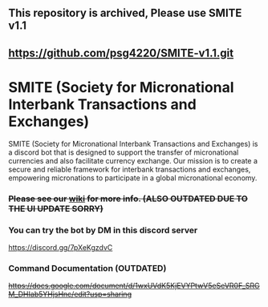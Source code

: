 ## This repository is archived, Please use SMITE v1.1 
## https://github.com/psg4220/SMITE-v1.1.git

# SMITE (Society for Micronational Interbank Transactions and Exchanges)

SMITE (Society for Micronational Interbank Transactions and Exchanges) is a discord bot that is designed to support the transfer of micronational currencies and also facilitate currency exchange. 
Our mission is to create a secure and reliable framework for interbank transactions and exchanges, empowering micronations to participate in a global micronational economy.

### ~~Please see our [wiki](https://github.com/psg4220/SMITE/wiki) for more info. (ALSO OUTDATED DUE TO THE UI UPDATE SORRY)~~

### You can try the bot by DM in this discord server
https://discord.gg/7pXeKgzdvC

### Command Documentation (OUTDATED)
~~https://docs.google.com/document/d/1wxUVdK5KjEVYPtwV5eSeVR0F_SRGM_DHIab5YHjsHnc/edit?usp=sharing~~
